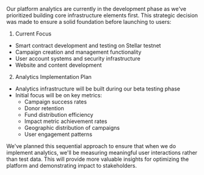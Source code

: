 Our platform analytics are currently in the development phase as we've prioritized building core infrastructure elements first. This strategic decision was made to ensure a solid foundation before launching to users:

1. Current Focus
- Smart contract development and testing on Stellar testnet
- Campaign creation and management functionality
- User account systems and security infrastructure
- Website and content development

2. Analytics Implementation Plan
- Analytics infrastructure will be built during our beta testing phase
- Initial focus will be on key metrics:
  * Campaign success rates
  * Donor retention
  * Fund distribution efficiency
  * Impact metric achievement rates
  * Geographic distribution of campaigns
  * User engagement patterns

We've planned this sequential approach to ensure that when we do implement analytics, we'll be measuring meaningful user interactions rather than test data. This will provide more valuable insights for optimizing the platform and demonstrating impact to stakeholders.
